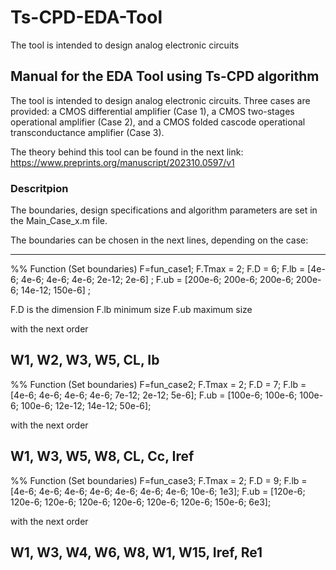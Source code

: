 # Ts-CPD-EDA-Tool
The tool is intended to design analog electronic circuits

## Manual for the EDA Tool using Ts-CPD algorithm


The tool is intended to design analog electronic circuits. Three cases are provided: a CMOS differential amplifier (Case 1), a CMOS two-stages operational amplifier (Case 2), and a CMOS folded cascode operational transconductance amplifier (Case 3). 

The theory behind this tool can be found in the next link:
https://www.preprints.org/manuscript/202310.0597/v1

### Descritpion

 The boundaries, design specifications and algorithm parameters are set in the Main_Case_x.m file.

 The boundaries can be chosen in the next lines, depending on the case:

----------
%% Function (Set boundaries)
F=fun_case1;
F.Tmax     =   2;
F.D     =   6;
F.lb    =   [4e-6; 4e-6; 4e-6; 4e-6; 2e-12; 2e-6] ;
F.ub    =   [200e-6; 200e-6; 200e-6; 200e-6; 14e-12; 150e-6] ;

F.D is the dimension
F.lb minimum size
F.ub maximum size

with the next order

W1, W2, W3, W5, CL, Ib
----------
%% Function (Set boundaries)
F=fun_case2;
F.Tmax  =   2;
F.D     =   7;
F.lb    =   [4e-6; 4e-6; 4e-6; 4e-6; 7e-12; 2e-12; 5e-6];
F.ub    =   [100e-6; 100e-6; 100e-6; 100e-6; 12e-12; 14e-12; 50e-6];

with the next order

W1, W3, W5, W8, CL, Cc, Iref
----------
%% Function (Set boundaries)
F=fun_case3;
F.Tmax  =   2;
F.D     =   9;
F.lb    =   [4e-6; 4e-6; 4e-6; 4e-6; 4e-6; 4e-6; 4e-6; 10e-6; 1e3];
F.ub    =   [120e-6; 120e-6; 120e-6; 120e-6; 120e-6; 120e-6; 120e-6; 150e-6; 6e3];

with the next order

W1, W3, W4, W6, W8, W1, W15, Iref, Re1
----------
